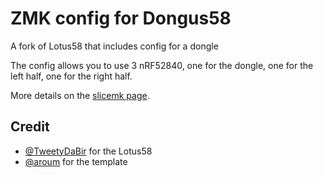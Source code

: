 # ZMK config for Dongus58 

A fork of Lotus58 that includes config for a dongle 

The config allows you to use 3 nRF52840, one for the dongle, one for the left half, one for the right half.

More details on the [slicemk page](https://www.slicemk.com/pages/split-dongle).

## Credit

- [@TweetyDaBir](https://github.com/TweetyDaBird/Lotus58) for the Lotus58
- [@aroum](https://github.com/aroum/zmk-enki42-dongle) for the template
